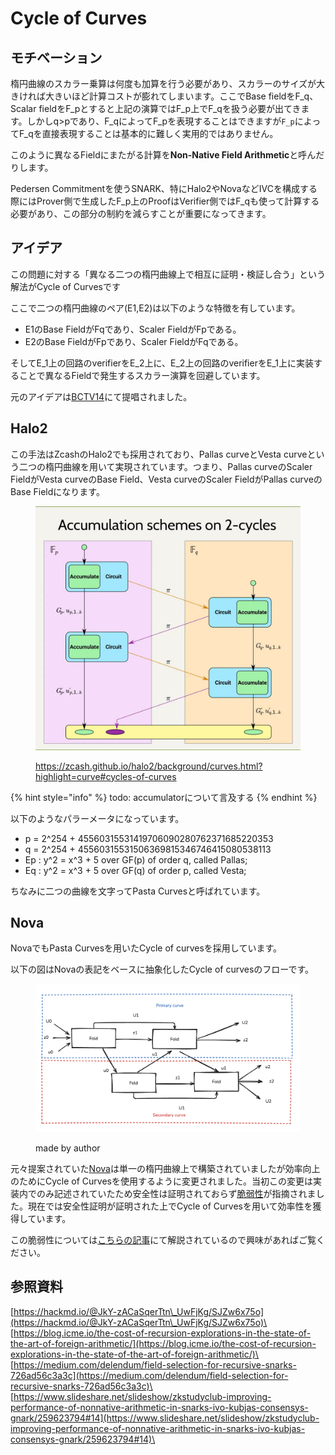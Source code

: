 # Cycle of Curves

## モチベーション

楕円曲線のスカラー乗算は何度も加算を行う必要があり、スカラーのサイズが大きければ大きいほど計算コストが膨れてしまいます。ここでBase fieldをF\_q、Scalar fieldをF\_pとすると上記の演算ではF\_p上でF\_qを扱う必要が出てきます。しかしq>pであり、F\_qによってF\_pを表現することはできますが`F_p​`によってF\_qを直接表現することは基本的に難しく実用的ではありません。

このように異なるFieldにまたがる計算を**Non-Native Field Arithmetic**と呼んだりします。

Pedersen Commitmentを使うSNARK、特にHalo2やNovaなどIVCを構成する際にはProver側で生成したF\_p上のProofはVerifier側ではF\_qも使って計算する必要があり、この部分の制約を減らすことが重要になってきます。

## アイデア

この問題に対する「異なる二つの楕円曲線上で相互に証明・検証し合う」という解法がCycle of Curvesです

ここで二つの楕円曲線のペア(E1,E2)は以下のような特徴を有しています。

* E1のBase FieldがFqであり、Scaler FieldがFpである。
* E2のBase FieldがFpであり、Scaler FieldがFqである。

そしてE\_1上の回路のverifierをE\_2上に、E\_2上の回路のverifierをE\_1上に実装することで異なるFieldで発生するスカラー演算を回避しています。

元のアイデアは[BCTV14](https://eprint.iacr.org/2014/595)にて提唱されました。

## Halo2

この手法はZcashのHalo2でも採用されており、Pallas curveとVesta curveという二つの楕円曲線を用いて実現されています。つまり、Pallas curveのScaler FieldがVesta curveのBase Field、Vesta curveのScaler FieldがPallas curveのBase Fieldになります。

<figure><img src="../../.gitbook/assets/image (1) (1).png" alt=""><figcaption><p><a href="https://zcash.github.io/halo2/background/curves.html?highlight=curve#cycles-of-curves">https://zcash.github.io/halo2/background/curves.html?highlight=curve#cycles-of-curves</a></p></figcaption></figure>



{% hint style="info" %}
todo: accumulatorについて言及する
{% endhint %}

以下のようなパラーメータになっています。

* p = 2^254 + 45560315531419706090280762371685220353
* q = 2^254 + 45560315531506369815346746415080538113
* Ep : y^2 = x^3 + 5 over GF(p) of order q, called Pallas;
* Eq : y^2 = x^3 + 5 over GF(q) of order p, called Vesta;

ちなみに二つの曲線を文字ってPasta Curvesと呼ばれています。

## Nova

NovaでもPasta Curvesを用いたCycle of curvesを採用しています。

以下の図はNovaの表記をベースに抽象化したCycle of curvesのフローです。

<figure><img src="../../.gitbook/assets/スクリーンショット 2024-11-03 20.34.30.png" alt=""><figcaption><p>made by author</p></figcaption></figure>

元々提案されていた[Nova](https://eprint.iacr.org/2021/370)は単一の楕円曲線上で構築されていましたが効率向上のためにCycle of Curvesを使用するように変更されました。当初この変更は実装内でのみ記述されていたため安全性は証明されておらず[脆弱性](https://eprint.iacr.org/2023/969.pdf)が指摘されました。現在では安全性証明が証明された上でCycle of Curvesを用いて効率性を獲得しています。

この脆弱性については[こちらの記事](https://www.zksecurity.xyz/blog/posts/nova-attack/)にて解説されているので興味があればご覧ください。



## 参照資料

[https://hackmd.io/@JkY-zACaSqerTtn\_UwFjKg/SJZw6x75o](https://hackmd.io/@JkY-zACaSqerTtn\_UwFjKg/SJZw6x75o)\
[https://blog.icme.io/the-cost-of-recursion-explorations-in-the-state-of-the-art-of-foreign-arithmetic/](https://blog.icme.io/the-cost-of-recursion-explorations-in-the-state-of-the-art-of-foreign-arithmetic/)\
[https://medium.com/delendum/field-selection-for-recursive-snarks-726ad56c3a3c](https://medium.com/delendum/field-selection-for-recursive-snarks-726ad56c3a3c)\
[https://www.slideshare.net/slideshow/zkstudyclub-improving-performance-of-nonnative-arithmetic-in-snarks-ivo-kubjas-consensys-gnark/259623794#14](https://www.slideshare.net/slideshow/zkstudyclub-improving-performance-of-nonnative-arithmetic-in-snarks-ivo-kubjas-consensys-gnark/259623794#14)\

